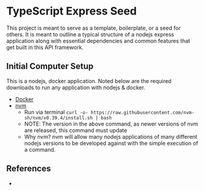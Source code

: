 # TypeScript Express Seed #
This project is meant to serve as a template, boilerplate, or a seed for others. It is meant to outline a typical structure of a nodejs express application along with essential dependencies and common features that get built in this API framework.

## Initial Computer Setup ##
This is a nodejs, docker application. Noted below are the required downloads to run any application with nodejs & docker.

* [Docker](https://www.docker.com/products/docker-desktop/)
* [nvm](https://github.com/nvm-sh/nvm)
  * Run via terminal `curl -o- https://raw.githubusercontent.com/nvm-sh/nvm/v0.39.4/install.sh | bash`
  * NOTE: The version in the above command, as newer versions of nvm are released, this command must update
  * Why nvm? nvm will allow many nodejs applications of many different nodejs versions to be developed against with the simple execution of a command.


## References ##

* 